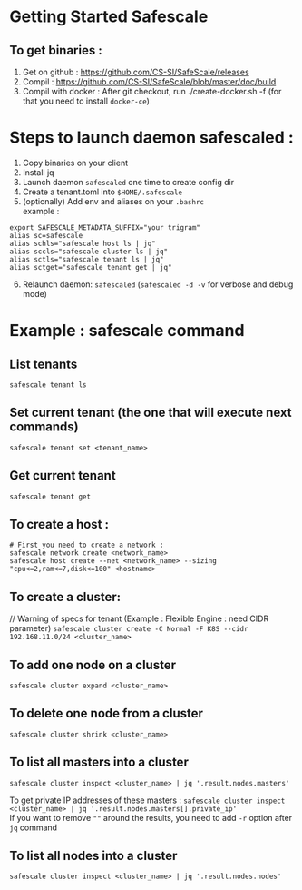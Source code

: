 # Getting Started Safescale
## To get binaries :
1. Get on github : https://github.com/CS-SI/SafeScale/releases  
2. Compil : https://github.com/CS-SI/SafeScale/blob/master/doc/build
3. Compil with docker : After git checkout, run ./create-docker.sh -f (for that you need to install `docker-ce`)

# Steps to launch daemon safescaled :
1. Copy binaries on your client
2. Install jq 
3. Launch daemon `safescaled` one time to create config dir
4. Create a tenant.toml into `$HOME/.safescale`
5. (optionally) Add env and aliases on your `.bashrc`  
example :  
```
export SAFESCALE_METADATA_SUFFIX="your trigram"
alias sc=safescale  
alias schls="safescale host ls | jq"  
alias sccls="safescale cluster ls | jq"  
alias sctls="safescale tenant ls | jq"  
alias sctget="safescale tenant get | jq"  
````
6. Relaunch daemon: `safescaled` (`safescaled -d -v` for verbose and debug mode)

# Example : safescale command
## List tenants
`safescale tenant ls`
## Set current tenant (the one that will execute next commands)
`safescale tenant set <tenant_name>`
## Get current tenant
`safescale tenant get`


## To create a host :
````
# First you need to create a network :
safescale network create <network_name>
safescale host create --net <network_name> --sizing "cpu<=2,ram<=7,disk<=100" <hostname> 
````

## To create a cluster:
// Warning of specs for tenant (Example : Flexible Engine : need CIDR parameter)
`safescale cluster create -C Normal -F K8S --cidr 192.168.11.0/24 <cluster_name>`

## To add one node on a cluster
`safescale cluster expand <cluster_name>`

## To delete one node from a cluster
`safescale cluster shrink <cluster_name>`

## To list all masters into a cluster
`safescale cluster inspect <cluster_name> | jq '.result.nodes.masters'`  

To get private IP addresses of these masters :
`safescale cluster inspect <cluster_name> | jq '.result.nodes.masters[].private_ip'`  
If you want to remove `""` around the results, you need to add `-r` option after `jq` command

## To list all nodes into a cluster
`safescale cluster inspect <cluster_name> | jq '.result.nodes.nodes'` 
